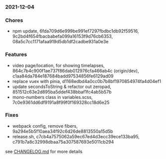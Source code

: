 ### 2021-12-04

### Chores
+ npm update, 6fda709d6e999be991ef7297fbdbc1db92f59516, 9c2bd4f654fbacbabefa099a16153f9d76cb6353, 08a5c7cc1171afaa919d5db1df2cadbe931a0e3e

### Features
+ video page/location, for showing timelapses, 864c7b4c900f1ae737f86dab012976cfa466ab4c (origin/dev), c1aa84da784e187684badd97534856fe6129ad09
+ replace vuex with pinia, d1168edbd4a0cc0b7b8bf1970854974fa4d04ef1
+ update secondsToString & refactor out zeropad, 851512c63e2d895ba5ddef438bbaf1fc4ab5b57b
+ mono-numbers class in variables.scss, 7c0e9361dd6df9191a8f99f0f169328cc18d6e25

### Fixes
+ webpack config, remove fibers, 9a294e5b5f10aea34f92c6d26de8813550a15d5b
+ release.sh, c7cb4a7575062a59ec67ed4d3ecc39ece133ba95, c791b7a8c32998dbaa75a307587693e5011cb294

see <a href='https://github.com/mrjackwills/leafcast_vue/blob/main/CHANGELOG.md'> CHANGELOG.md</a> for more details
